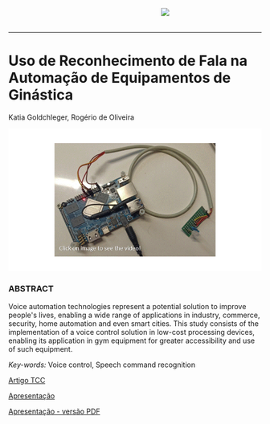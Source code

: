 <a href="url"><img src="http://meusite.mackenzie.br/rogerio/mackenzie_logo/UPM.2_horizontal_vermelho.jpg" align="right" width="200" ></a>

<br>

<br>

---

# Uso de Reconhecimento de Fala na Automação de Equipamentos de Ginástica

Katia Goldchleger, Rogério de Oliveira

[![Click para ver o vídeo](https://github.com/Rogerio-mack/work/raw/main/led_pulse.gif)](https://www.youtube.com/watch?v=VfS8R2wF-_w)


### ABSTRACT
Voice automation technologies represent a potential solution to improve people's lives, enabling a wide range of applications in industry, commerce, security, home automation and even smart cities. This study consists of the implementation of a voice control solution in low-cost processing devices, enabling its application in gym equipment for greater accessibility and use of such equipment.

*Key-words:* Voice control, Speech command recognition


[Artigo TCC](https://github.com/TCCII/device_for_gym_equipment/blob/main/Artigo_Final_TCC_II_2022.pdf)


[Apresentação](https://mackenzie365-my.sharepoint.com/:p:/r/personal/31922740_mackenzista_com_br/_layouts/15/Doc.aspx?sourcedoc=%7BF4D351FC-59DF-4723-A8E7-99A38AC761A3%7D&file=Apresenta%C3%A7%C3%A3o_TCC_II.pptx&wdOrigin=OFFICECOM-WEB.START.REC&ct=1669821833043&action=edit&mobileredirect=true&cid=a530ea34-1932-4d4e-99a7-49f93a106115)

[Apresentação - versão PDF]()
